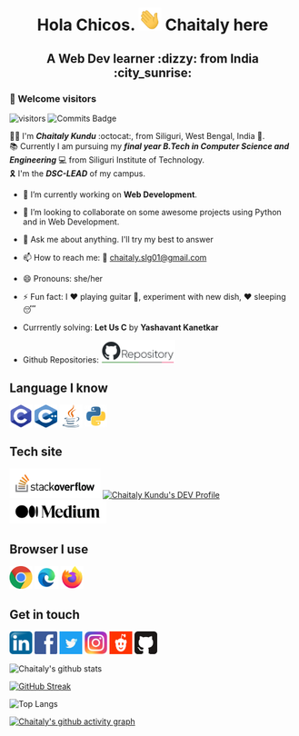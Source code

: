 <h1 align="center"> <b> Hola Chicos. <a> <img alt="C" src="https://github.com/Chaitalykundu/Chaitalykundu/blob/master/assets/wave.gif" width="40" height="40"></a>  Chaitaly here</b></h1>
<h2 align="center"> <b> A Web Dev learner :dizzy: from India :city_sunrise: </b> </h2>

### :rainbow: Welcome visitors

![visitors](https://visitor-badge.glitch.me/badge?page_id=Chaitalykundu.Chaitalykundu)
![Commits Badge](https://badges.pufler.dev/commits/monthly/Chaitalykundu)

:raising_hand_woman: I'm ***Chaitaly Kundu*** :octocat:, from Siliguri, West Bengal, India :city_sunset:. <br>
:books: Currently I am pursuing my ***final year B.Tech in Computer Science and Engineering*** :computer: from Siliguri Institute of Technology.<br>
:reminder_ribbon: I'm the ***DSC-LEAD*** of my campus. <br>

- 🔭 I’m currently working on **Web Development**. 
<!-- - 🌱 I’m currently learning **JAVA**. -->
- 👯 I’m looking to collaborate on some awesome projects using Python and in Web Development.
- 💬 Ask me about anything. I'll try my best to answer
- 📫 How to reach me: :e-mail: chaitaly.slg01@gmail.com
- 😄 Pronouns: she/her
- ⚡ Fun fact: I :heart: playing guitar :guitar:, experiment with new dish, :heart: sleeping :sleeping:
- Currrently solving: **Let Us C** by **Yashavant Kanetkar**


- Github Repositories: <a href="https://github.com/Chaitalykundu?tab=repositories"><img alt="Repository" src="https://github.com/Chaitalykundu/Chaitalykundu/blob/master/assets/repos.png" width="130"></a>


## Language I know

<a> <img align="center" alt="C" src="https://github.com/Chaitalykundu/Chaitalykundu/blob/master/assets/Language/c.png" width="40" height="40"></a>
<a> <img align="center" alt="C++" src="https://github.com/Chaitalykundu/Chaitalykundu/blob/master/assets/Language/cpp.png" width="40" height="40"></a>
<a> <img align="center" alt="Java" src="https://github.com/Chaitalykundu/Chaitalykundu/blob/master/assets/Language/java.png" width="40" height="40"></a>
<a> <img align="center" alt="Python" src="https://github.com/Chaitalykundu/Chaitalykundu/blob/master/assets/Language/python3.jpg" width="40" height="40"></a>


## Tech site

<a href="https://stackoverflow.com/users/10274210/chaitaly?tab=profile">
     <img alt="Stackoverflow" src="https://github.com/Chaitalykundu/Chaitalykundu/blob/master/assets/Tech-Site/Stackoverflow.png" width="160"></a>
     
 <a href="https://dev.to/chaitalykundu">
  <img src="https://d2fltix0v2e0sb.cloudfront.net/dev-badge.svg" alt="Chaitaly Kundu's DEV Profile" width="50"></a>
<a href="https://medium.com/@chaitaly">
  <img src="https://github.com/Chaitalykundu/Chaitalykundu/blob/master/assets/Tech-Site/m.png"  width="170">
</a>
 
 
## Browser I use

<a href="https://www.google.com/">
     <img alt="Chorme" src="https://github.com/Chaitalykundu/Chaitalykundu/blob/master/assets/Browser/chrome2.jpg" width="40" height="40"></a>
<a href="https://developer.microsoft.com/en-us/microsoft-edge/">
     <img alt="MS-Edge" src="https://github.com/Chaitalykundu/Chaitalykundu/blob/master/assets/Browser/ms_edge.jpg" width="42" height="40"></a>
<a href="https://www.mozilla.org/en-US/firefox/">
     <img alt="Firefox" src="https://github.com/Chaitalykundu/Chaitalykundu/blob/master/assets/Browser/firefox.jpg" width="40" height="40"></a>
 

## Get in touch

<a href="http://www.linkedin.com/in/chaitaly-kundu-476968175/">
     <img alt="LinkedIn" src="https://github.com/Chaitalykundu/Chaitalykundu/blob/master/assets/Social-Media/linkedin.jpg" width="40" height="40"></a>
<a href="https://www.facebook.com/profile.php?id=100008943342189">
     <img alt="facebook" src="https://github.com/Chaitalykundu/Chaitalykundu/blob/master/assets/Social-Media/facebook.png" width="40" height="40"></a>
<a href="https://twitter.com/chaitaly_kundu">
     <img alt="Twiter" src="https://github.com/Chaitalykundu/Chaitalykundu/blob/master/assets/Social-Media/twitter2.jpg" width="40" height="40"></a>
<a href="http://www.instagram.com/__m__o_n__i__">
     <img alt="Instagram" src="https://github.com/Chaitalykundu/Chaitalykundu/blob/master/assets/Social-Media/insta.jpg" width="40" height="40"></a>
<a href="https://www.reddit.com/user/Chaitaly-89">
     <img alt="Reddit" src="https://github.com/Chaitalykundu/Chaitalykundu/blob/master/assets/Social-Media/reddit.png" width="40" height="40"></a>
<a href="https://github.com/Chaitalykundu">
     <img alt="Github" src="https://github.com/Chaitalykundu/Chaitalykundu/blob/master/assets/Social-Media/github.png" width="40" height="40"></a>
    
     
<!--   Most used Language    -->
![Chaitaly's github stats](https://github-readme-stats.vercel.app/api?username=Chaitalykundu&show_icons=true&theme=radical )

<!-- Streak  -->

[![GitHub Streak](https://github-readme-streak-stats.herokuapp.com?user=Chaitalykundu&theme=dracula&date_format=M%20j%5B%2C%20Y%5D)](https://git.io/streak-stats)

![Top Langs](https://github-readme-stats.vercel.app/api/top-langs/?username=Chaitalykundu&langs_count=8&theme=synthwave)

<!-- Activity Graph -->
[![Chaitaly's github activity graph](https://activity-graph.herokuapp.com/graph?username=Chaitalykundu&theme=dracula)](https://github.com/Chaitalykundu/github-readme-activity-graph)

